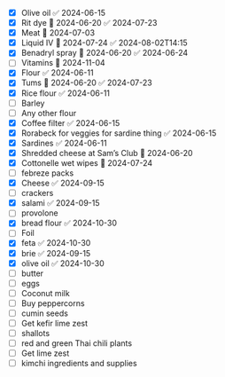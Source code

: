 - [x] Olive oil ✅ 2024-06-15
- [x] Rit dye 📅 2024-06-20 ✅ 2024-07-23
- [x] Meat 📅 2024-07-03
- [x] Liquid IV  📅 2024-07-24 ✅ 2024-08-02T14:15
- [x] Benadryl spray 📅 2024-06-20 ✅ 2024-06-24
- [ ] Vitamins 📅 2024-11-04
- [x] Flour ✅ 2024-06-11
- [x] Tums 📅 2024-06-20 ✅ 2024-07-23
- [x] Rice flour ✅ 2024-06-11
- [ ] Barley
- [ ] Any other flour
- [x] Coffee filter ✅ 2024-06-15
- [x] Rorabeck for veggies for sardine thing ✅ 2024-06-15
- [x] Sardines ✅ 2024-06-11
- [x] Shredded cheese at Sam’s Club 📅 2024-06-20
- [x] Cottonelle wet wipes 📅 2024-07-24
- [ ] febreze packs
- [x] Cheese ✅ 2024-09-15
- [ ] crackers
- [x] salami ✅ 2024-09-15
- [ ] provolone
- [x] bread flour ✅ 2024-10-30
- [ ] Foil
- [x] feta ✅ 2024-10-30
- [x] brie ✅ 2024-09-15
- [x] olive oil ✅ 2024-10-30
- [ ] butter
- [ ] eggs
- [ ] Coconut milk
- [ ] Buy peppercorns
- [ ]  cumin seeds
- [ ] Get kefir lime zest
- [ ] shallots
- [ ]  red and green Thai chili plants
- [ ] Get lime zest
- [ ]   kimchi ingredients and supplies